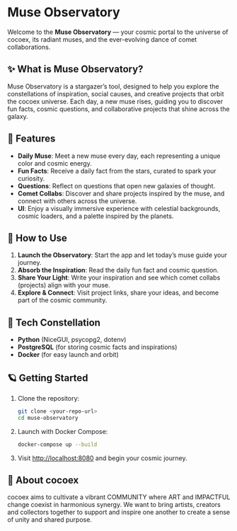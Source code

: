 # Muse Observatory

Welcome to the **Muse Observatory** — your cosmic portal to the universe of cocoex, its radiant muses, and the ever-evolving dance of comet collaborations.

## ✨ What is Muse Observatory?

Muse Observatory is a stargazer’s tool, designed to help you explore the constellations of inspiration, social causes, and creative projects that orbit the cocoex universe. Each day, a new muse rises, guiding you to discover fun facts, cosmic questions, and collaborative projects that shine across the galaxy.

## 🌌 Features

- **Daily Muse**: Meet a new muse every day, each representing a unique color and cosmic energy.
- **Fun Facts**: Receive a daily fact from the stars, curated to spark your curiosity.
- **Questions**: Reflect on questions that open new galaxies of thought.
- **Comet Collabs**: Discover and share projects inspired by the muse, and connect with others across the universe.
- **UI**: Enjoy a visually immersive experience with celestial backgrounds, cosmic loaders, and a palette inspired by the planets.

## 🚀 How to Use

1. **Launch the Observatory**: Start the app and let today’s muse guide your journey.
2. **Absorb the Inspiration**: Read the daily fun fact and cosmic question.
3. **Share Your Light**: Write your inspiration and see which comet collabs (projects) align with your muse.
4. **Explore & Connect**: Visit project links, share your ideas, and become part of the cosmic community.

## 🌠 Tech Constellation
- **Python** (NiceGUI, psycopg2, dotenv)
- **PostgreSQL** (for storing cosmic facts and inspirations)
- **Docker** (for easy launch and orbit)

## 🪐 Getting Started

1. Clone the repository:
   ```sh
   git clone <your-repo-url>
   cd muse-observatory
   ```
2. Launch with Docker Compose:
   ```sh
   docker-compose up --build
   ```
3. Visit [http://localhost:8080](http://localhost:8080) and begin your cosmic journey.

## 🌙 About cocoex
cocoex aims to cultivate a vibrant COMMUNITY where ART and IMPACTFUL change coexist in harmonious synergy. We want to bring artists, creators and collectors together to support and inspire one another to create a sense of unity and shared purpose.
